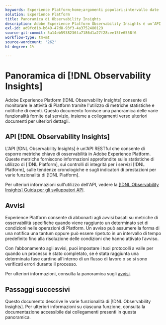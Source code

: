 ```yaml
---
keywords: Experience Platform;home;argomenti popolari;intervallo date
solution: Experience Platform
title: Panoramica di Observability Insights
description: Adobe Experience Platform Observability Insights è un’API RESTful che consente di esporre metriche chiave sulle attività di Platform. Queste metriche forniscono informazioni approfondite sulle statistiche di utilizzo di Platform, sui controlli di integrità per i servizi di Platform, sulle tendenze storiche e sugli indicatori di prestazioni per le varie funzionalità di Platform.
exl-id: ad9fcd1b-b649-47d8-93f3-4a3752480129
source-git-commit: 5a14eb5938236fa7186d1a27f28cee15fe6558f6
workflow-type: tm+mt
source-wordcount: '262'
ht-degree: 1%

---
```


# Panoramica di [!DNL Observability Insights]

Adobe Experience Platform [!DNL Observability Insights] consente di monitorare le attività di Platform tramite l&#39;utilizzo di metriche statistiche e notifiche di eventi. Questo documento fornisce una panoramica delle varie funzionalità fornite dal servizio, insieme a collegamenti verso ulteriori documenti per ulteriori dettagli.

## API [!DNL Observability Insights]

L&#39;API [!DNL Observability Insights] è un&#39;API RESTful che consente di esporre metriche chiave di osservabilità in Adobe Experience Platform. Queste metriche forniscono informazioni approfondite sulle statistiche di utilizzo di [!DNL Platform], sui controlli di integrità per i servizi [!DNL Platform], sulle tendenze cronologiche e sugli indicatori di prestazioni per varie funzionalità di [!DNL Platform].

Per ulteriori informazioni sull&#39;utilizzo dell&#39;API, vedere la [[!DNL Observability Insights] Guida per gli sviluppatori API](./api/overview.md).

## Avvisi

Experience Platform consente di abbonarti agli avvisi basati su metriche di osservabilità specifiche quando viene raggiunto un determinato set di condizioni nelle operazioni di Platform. Un avviso può assumere la forma di una notifica una tantum oppure può essere ripetuto in un intervallo di tempo predefinito fino alla risoluzione delle condizioni che hanno attivato l’avviso.

Con l’abbonamento agli avvisi, puoi impostare i tuoi protocolli a valle per quando un processo è stato completato, se è stata raggiunta una determinata fase cardine all’interno di un flusso di lavoro o se si sono verificati errori durante il processo.

Per ulteriori informazioni, consulta la panoramica sugli [avvisi](./alerts/overview.md).

## Passaggi successivi

Questo documento descrive le varie funzionalità di [!DNL Observability Insights]. Per ulteriori informazioni su ciascuna funzione, consulta la documentazione accessibile dai collegamenti presenti in questa panoramica.
